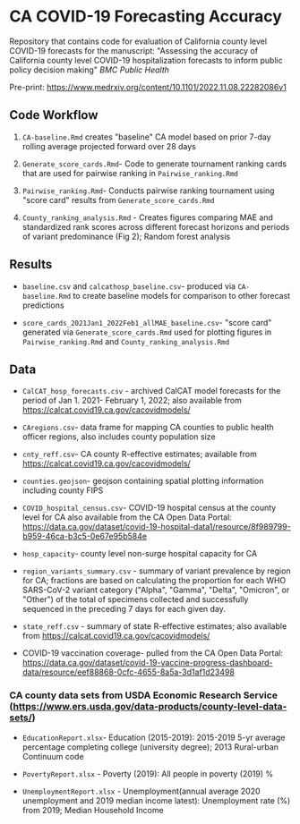 # CA COVID-19 Forecasting Accuracy
Repository that contains code for evaluation of California county level COVID-19 forecasts for the manuscript: "Assessing the accuracy of California county level COVID-19 hospitalization forecasts to inform public policy decision making" *BMC Public Health*

Pre-print: https://www.medrxiv.org/content/10.1101/2022.11.08.22282086v1

## Code Workflow

1) `CA-baseline.Rmd` creates "baseline" CA model based on prior 7-day rolling average projected forward over 28 days

2) `Generate_score_cards.Rmd`- Code to generate tournament ranking cards that are used for pairwise ranking in `Pairwise_ranking.Rmd`

3) `Pairwise_ranking.Rmd`- Conducts pairwise ranking tournament using "score card" results from `Generate_score_cards.Rmd`

4) `County_ranking_analysis.Rmd` - Creates figures comparing MAE and standardized rank scores across different forecast horizons and periods of variant predominance (Fig 2); Random forest analysis


## Results

* `baseline.csv` and `calcathosp_baseline.csv`- produced via `CA-baseline.Rmd` to create baseline models for comparison to other forecast predictions

* `score_cards_2021Jan1_2022Feb1_allMAE_baseline.csv`- "score card" generated via `Generate_score_cards.Rmd` used for plotting figures in `Pairwise_ranking.Rmd` and `County_ranking_analysis.Rmd`

## Data

* `CalCAT_hosp_forecasts.csv` - archived CalCAT model forecasts for the period of Jan 1. 2021- February 1, 2022; also available from https://calcat.covid19.ca.gov/cacovidmodels/

* `CAregions.csv`- data frame for mapping CA counties to public health officer regions, also includes county population size

* `cnty_reff.csv`- CA county R-effective estimates; available from https://calcat.covid19.ca.gov/cacovidmodels/

* `counties.geojson`- geojson containing spatial plotting information including county FIPS

* `COVID_hospital_census.csv`- COVID-19 hospital census at the county level for CA also available from the CA Open Data Portal: https://data.ca.gov/dataset/covid-19-hospital-data1/resource/8f989799-b959-46ca-b3c5-0e67e95b584e

* `hosp_capacity`- county level non-surge hospital capacity for CA

* `region_variants_summary.csv` - summary of variant prevalence by region for CA; fractions are based on calculating the proportion for each WHO SARS-CoV-2 variant category ("Alpha", "Gamma", "Delta", "Omicron", or "Other") of the total of specimens collected and successfully sequenced in the preceding 7 days for each given day.

* `state_reff.csv` - summary of state R-effective estimates; also available from https://calcat.covid19.ca.gov/cacovidmodels/

* COVID-19 vaccination coverage- pulled from the CA Open Data Portal: https://data.ca.gov/dataset/covid-19-vaccine-progress-dashboard-data/resource/eef88868-0cfc-4655-8a5a-3d1af1d23498


### CA county data sets from USDA Economic Research Service (https://www.ers.usda.gov/data-products/county-level-data-sets/)

* `EducationReport.xlsx`- Education (2015-2019): 2015-2019 5-yr average percentage completing college (university degree); 2013 Rural-urban Continuum code

* `PovertyReport.xlsx` - Poverty (2019): All people in poverty (2019) %

* `UnemploymentReport.xlsx` - Unemployment(annual average 2020 unemployment and 2019 median income latest): Unemployment rate (%) from 2019; Median Household Income



